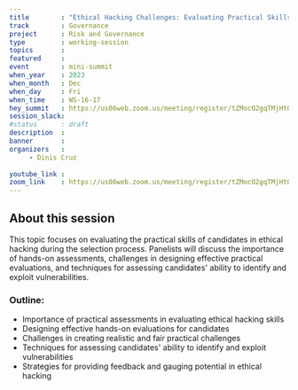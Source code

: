 ```yaml
---
title        : "Ethical Hacking Challenges: Evaluating Practical Skills in Selection Processes (Panel"
track        : Governance
project      : Risk and Governance
type         : working-session
topics       :
featured     :
event        : mini-summit
when_year    : 2023
when_month   : Dec
when_day     : Fri
when_time    : WS-16-17
hey_summit   : https://us06web.zoom.us/meeting/register/tZMocO2gqTMjHtQUGfKlZ1aMCiipC-U8RWtc
session_slack:
#status      : draft
description  :
banner       : 
organizers   :
     - Dinis Cruz
     
youtube_link : 
zoom_link    : https://us06web.zoom.us/meeting/register/tZMocO2gqTMjHtQUGfKlZ1aMCiipC-U8RWtc
---
```


## About this session
This topic focuses on evaluating the practical skills of candidates in ethical hacking during the selection process. Panelists will discuss the importance of hands-on assessments, challenges in designing effective practical evaluations, and techniques for assessing candidates' ability to identify and exploit vulnerabilities.

### Outline:
- Importance of practical assessments in evaluating ethical hacking skills
- Designing effective hands-on evaluations for candidates
- Challenges in creating realistic and fair practical challenges
- Techniques for assessing candidates' ability to identify and exploit vulnerabilities
- Strategies for providing feedback and gauging potential in ethical hacking
